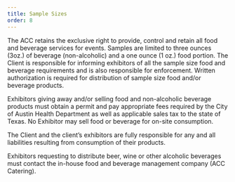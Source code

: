 ```yaml
---
title: Sample Sizes
order: 8
---
```


The ACC retains the exclusive right to provide, control and retain all food and beverage services for events. Samples are limited to three ounces (3oz.) of beverage (non-alcoholic) and a one ounce (1 oz.) food portion. The Client is responsible for informing exhibitors of all the sample size food and beverage requirements and is also responsible for enforcement. Written authorization is required for distribution of sample size food and/or beverage products.

Exhibitors giving away and/or selling food and non-alcoholic beverage products must obtain a permit and pay appropriate fees required by the City of Austin Health Department as well as applicable sales tax to the state of Texas. No Exhibitor may sell food or beverage for on-site consumption.

The Client and the client’s exhibitors are fully responsible for any and all liabilities resulting from consumption of their products.

Exhibitors requesting to distribute beer, wine or other alcoholic beverages must contact the in-house food and beverage management company (ACC Catering).



